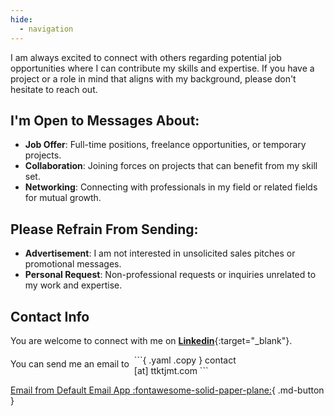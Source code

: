```yaml
---
hide:
  - navigation
---
```


I am always excited to connect with others regarding potential job opportunities where I can contribute my skills and expertise. If you have a project or a role in mind that aligns with my background, please don't hesitate to reach out.

## I'm Open to Messages About:
* **Job Offer**: Full-time positions, freelance opportunities, or temporary projects.
* **Collaboration**: Joining forces on projects that can benefit from my skill set.
* **Networking**: Connecting with professionals in my field or related fields for mutual growth.

## Please Refrain From Sending:
* **Advertisement**: I am not interested in unsolicited sales pitches or promotional messages.
* **Personal Request**: Non-professional requests or inquiries unrelated to my work and expertise.


## Contact Info
You are welcome to connect with me on [**Linkedin**](https://www.linkedin.com/in/tatsukitsujimoto){:target="_blank"}.

<span class="before-email" style="margin-right: 0.5rem; padding-top: 0.4rem;">
  You can send me an email to
</span>
<style>
  @media screen and (min-width: 60rem) {
    .before-email {
      float: left;
    }
    .email-code-block {
      width: 24rem;
    }
  }
  @media screen and (max-width: 59.9rem) {
    .email-code-block {
      width: 13rem;
    }
  }
</style>

<div class="email-code-block">
  ```{ .yaml .copy }
  contact [at] ttktjmt.com
  ```
</div>
<script>
  window.onload = function() {
      var button = document.querySelector('.md-clipboard.md-icon');
      button.onclick = function() {
          navigator.clipboard.writeText('contact@ttktjmt.com');
          return false; // prevent the default click handler
      };
  };
</script>


[Email from Default Email App :fontawesome-solid-paper-plane:](mailto:contact@ttktjmt.com){ .md-button }
